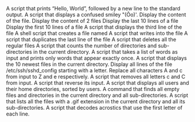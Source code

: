 A script that prints “Hello, World”, followed by a new line to the standard output.
A script that displays a confused smiley "(Ôo)'.
Display the content of the file.
Display the content of 2 files
Display the last 10 lines of a file
Display the first 10 lines of a file
A script that displays the third line of the file 
A shell script that creates a file named
A script that writes into the file 
A script that duplicates the last line of the file
A script that deletes all the regular files 
A script that counts the number of directories and sub-directories in the current directory.
A script that takes a list of words as input and prints only words that appear exactly once.
A script that displays the 10 newest files in the current directory.
Display all lines of the file /etc/ssh/sshd_config starting with a letter.
Replace all characters A and c from input to Z and e respectively.
A script that removes all letters c and C from input.
A script that reverse its input.
A script that displays all users and their home directories, sorted by users.
A command that finds all empty files and directories in the current directory and all sub-directories.
A script that lists all the files with a .gif extension in the current directory and all its sub-directories.
A script that decodes acrostics that use the first letter of each line.

